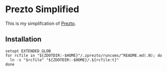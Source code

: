# Prezto Simplified

This is my simplifcation of [Prezto][prezto].

## Installation

 ```shell
 setopt EXTENDED_GLOB
 for rcfile in "${ZDOTDIR:-$HOME}"/.zprezto/runcoms/^README.md(.N); do
   ln -s "$rcfile" "${ZDOTDIR:-$HOME}/.${rcfile:t}"
 done
 ```

[prezto]: https://github.com/sorin-ionescu/prezto
